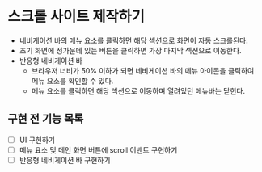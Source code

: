 # 스크롤 사이트 제작하기

- 네비게이션 바의 메뉴 요소를 클릭하면 해당 섹션으로 화면이 자동 스크롤된다.
- 초기 화면에 정가운데 있는 버튼을 클릭하면 가장 마지막 섹션으로 이동한다.
- 반응형 네비게이션 바
  - 브라우저 너비가 50% 이하가 되면 네비게이션 바의 메뉴 아이콘을 클릭하여 메뉴 요소를 확인할 수 있다.
  - 메뉴 요소를 클릭하면 해당 섹션으로 이동하며 열려있던 메뉴바는 닫힌다.

## 구현 전 기능 목록

- [ ] UI 구현하기
- [ ] 메뉴 요소 및 메인 화면 버튼에 scroll 이벤트 구현하기
- [ ] 반응형 네비게이션 바 구현하기
